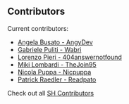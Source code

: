 ## Contributors

Current contributors:

- [Angela Busato - AngyDev](https://github.com/AngyDev)
- [Gabriele Puliti - Wabri](https://github.com/Wabri)
- [Lorenzo Pieri - 404answernotfound](https://github.com/404answernotfound)
- [Miki Lombardi - TheJoin95](https://github.com/TheJoin95)
- [Nicola Puppa - Nicpuppa](https://github.com/nicpuppa)
- [Patrick Raedler - Readpato](https://github.com/Readpato)

Check out all [SH Contributors](https://github.com/schroedinger-Hat/schroedinger-hat-website/graphs/contributors)
